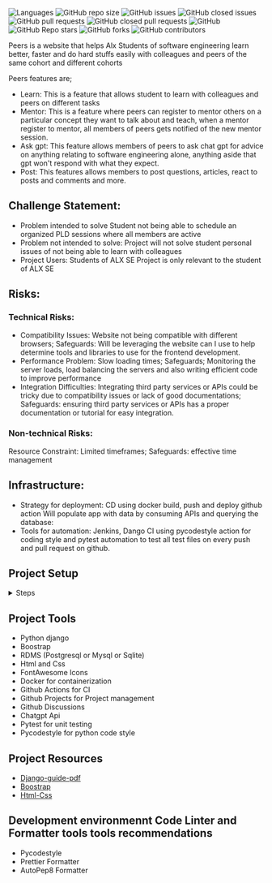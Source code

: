 ![Languages](https://img.shields.io/github/languages/top/Ayobami6/Peersonline)
![GitHub repo size](https://img.shields.io/github/repo-size/Ayobami6/Peersonline)
![GitHub issues](https://img.shields.io/github/issues/Ayobami6/Peersonline)
![GitHub closed issues](https://img.shields.io/github/issues-closed/Ayobami6/Peersonline)
![GitHub pull requests](https://img.shields.io/github/issues-pr/Ayobami6/Peersonline)
![GitHub closed pull requests](https://img.shields.io/github/issues-pr-closed-raw/Ayobami6/Peersonline)
![GitHub](https://img.shields.io/github/license/Ayobami6/Peersonline)
![GitHub Repo stars](https://img.shields.io/github/stars/Ayobami6/Peersonline?style=social)
![GitHub forks](https://img.shields.io/github/forks/Ayobami6/Peersonline?style=social)
![GitHub contributors](https://img.shields.io/github/contributors/Ayobami6/Peersonline)

Peers is a website that helps Alx Students of software engineering learn better, faster and do hard stuffs easily with colleagues and peers of the same cohort and different cohorts

Peers features are;

- Learn: This is a feature that allows student to learn with colleagues and peers on different tasks
- Mentor: This is a feature where peers can register to mentor others on a particular concept they want to talk about and teach, when a mentor register to mentor, all members of peers gets notified of the new mentor session.
- Ask gpt: This feature allows members of peers to ask chat gpt for advice on anything relating to software engineering alone, anything aside that gpt won't respond with what they expect.
- Post: This features allows members to post questions, articles, react to posts and comments
  and more.

## Challenge Statement:
- Problem intended to solve
Student not being able to schedule an organized PLD sessions where all members are active
- Problem not intended to solve:
Project will not solve student personal issues of not being able to learn with colleagues
- Project Users:
Students of ALX SE
Project is only relevant to the student of ALX SE

## Risks:
### Technical Risks:
- Compatibility Issues: Website not being compatible with different browsers; Safeguards: Will be leveraging the website can I use to help determine tools and libraries to use for the frontend development.
- Performance Problem: Slow loading times; Safeguards; Monitoring the server loads, load balancing the servers and also writing efficient code to improve performance
- Integration Difficulties: Integrating third party services or APIs  could be tricky due to compatibility issues or lack of good documentations; Safeguards: ensuring third party services or APIs has a proper documentation or tutorial for easy integration.
### Non-technical Risks:
Resource Constraint: Limited timeframes; Safeguards: effective time management




## Infrastructure:
- Strategy for deployment: CD using docker build, push and deploy github action
Will populate app with data by consuming APIs and querying the database:
- Tools for automation: Jenkins, Dango CI using pycodestyle action for coding style and pytest automation to test all test files on every push and pull request on github.


## Project Setup

<details>
<summary>
Steps
</summary>

- Create a folder with name peers on your local machine

```bash
mkdir peers
cd peers
git clone <url> .
```

- Create virtual environment for linux and MacOX

```bash
python3 -m venv venv
```

- Activate venv

```bash
. venv/bin/activate
```

for Windows

```bash
> mkdir peers
> cd peers
> py -3 -m venv venv
```

Activate for Windows

```bash
venv\Scripts\activate
```

- Install all project dependecies

```bash
pip install -r requirements.txt
```

- Create `.env` file inside the root of peers to store your OpenAI Api
  Or run

```bash
cp .env.example .env
```

then open the `.env` file to update your chatgpt api key

- Test the app from your local machine

Run

```bash
python manage.py runserver
```

Then open the generated port and host with your web browser with localhost/home

Like this

```
http://127.0.0.1:8000/home
```

If you encouter an issue setting up
create an Issue [here](https://github.com/Ayobami6/Peersonline/issues)

</details>

## Project Tools

- Python django
- Boostrap
- RDMS (Postgresql or Mysql or Sqlite)
- Html and Css
- FontAwesome Icons
- Docker for containerization
- Github Actions for CI
- Github Projects for Project management
- Github Discussions
- Chatgpt Api
- Pytest for unit testing
- Pycodestyle for python code style

## Project Resources

- [Django-guide-pdf](https://drive.google.com/file/d/1untLdjlgNQJdKIM9RzpwLEgMOEwTQc3l/view?usp=share_link)
- [Boostrap](https://www.freecodecamp.org/learn/front-end-development-libraries/)
- [Html-Css](https://www.freecodecamp.org/learn/2022/responsive-web-design/)

## Development environmennt Code Linter and Formatter tools tools recommendations

- Pycodestyle
- Prettier Formatter
- AutoPep8 Formatter

